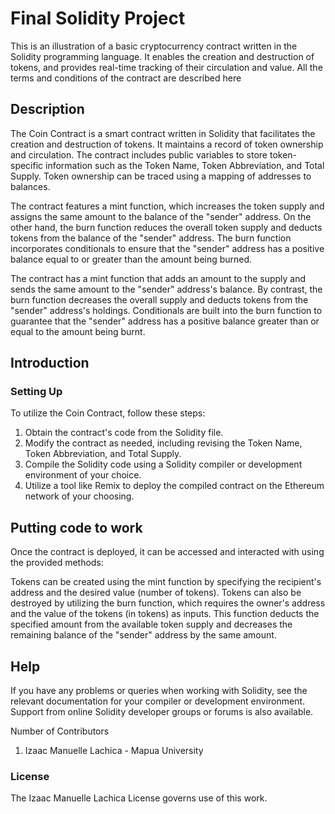 # Final Solidity Project 


This is an illustration of a basic cryptocurrency contract written in the Solidity programming language. It enables the creation and destruction of tokens, and provides real-time tracking of their circulation and value. All the terms and conditions of the contract are described here

## Description

The Coin Contract is a smart contract written in Solidity that facilitates the creation and destruction of tokens. It maintains a record of token ownership and circulation. The contract includes public variables to store token-specific information such as the Token Name, Token Abbreviation, and Total Supply. Token ownership can be traced using a mapping of addresses to balances.

The contract features a mint function, which increases the token supply and assigns the same amount to the balance of the "sender" address. On the other hand, the burn function reduces the overall token supply and deducts tokens from the balance of the "sender" address. The burn function incorporates conditionals to ensure that the "sender" address has a positive balance equal to or greater than the amount being burned.

The contract has a mint function that adds an amount to the supply and sends the same amount to the "sender" address's balance. By contrast, the burn function decreases the overall supply and deducts tokens from the "sender" address's holdings. Conditionals are built into the burn function to guarantee that the "sender" address has a positive balance greater than or equal to the amount being burnt.

## Introduction

### Setting Up

To utilize the Coin Contract, follow these steps:

1. Obtain the contract's code from the Solidity file.
2. Modify the contract as needed, including revising the Token Name, Token Abbreviation, and Total Supply.
3. Compile the Solidity code using a Solidity compiler or development environment of your choice.
4. Utilize a tool like Remix to deploy the compiled contract on the Ethereum network of your choosing.

## Putting code to work

Once the contract is deployed, it can be accessed and interacted with using the provided methods:

Tokens can be created using the mint function by specifying the recipient's address and the desired value (number of tokens).
Tokens can also be destroyed by utilizing the burn function, which requires the owner's address and the value of the tokens (in tokens) as inputs. This function deducts the specified amount from the available token supply and decreases the remaining balance of the "sender" address by the same amount.

## Help

If you have any problems or queries when working with Solidity, see the relevant documentation for your compiler or development environment. Support from online Solidity developer groups or forums is also available.

Number of Contributors

1. Izaac Manuelle Lachica - Mapua University

### License 

The Izaac Manuelle Lachica License governs use of this work. 
